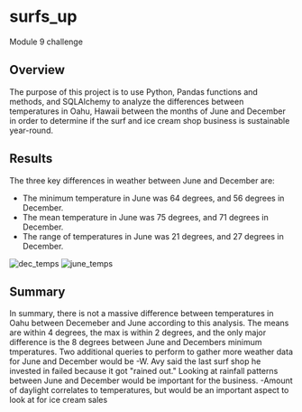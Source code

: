 # surfs_up
Module 9 challenge

## Overview
  The purpose of this project is to use Python, Pandas functions and methods, and SQLAlchemy to analyze the differences between temperatures in Oahu, Hawaii between the months of June and December in order to determine if the surf and ice cream shop business is sustainable year-round.

## Results
  The three key differences in weather between June and December are:
  - The minimum temperature in June was 64 degrees, and 56 degrees in December.
  - The mean temperature in June was 75 degrees, and 71 degrees in December.
  - The range of temperatures in June was 21 degrees, and 27 degrees in December.

![dec_temps](https://user-images.githubusercontent.com/96211484/155814631-edc2bab9-10d5-449d-8883-0fc90e23d30c.png)
![june_temps](https://user-images.githubusercontent.com/96211484/155814639-75ed60c0-817b-49dc-ac15-1334d9dd45aa.png)

## Summary
  In summary, there is not a massive difference between temperatures in Oahu between Decemeber and June according to this analysis. The means are within 4 degrees, the max is within 2 degrees, and the only major difference is the 8 degrees between June and Decembers minimum tmperatures. Two additional queries to perform to gather more weather data for June and December would be
  -W. Avy said the last surf shop he invested in failed because it got "rained out." Looking at rainfall patterns between June and December would be important for the business.
  -Amount of daylight correlates to temperatures, but would be an important aspect to look at for ice cream sales
